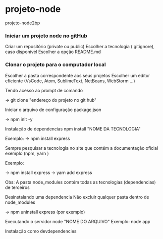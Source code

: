 # projeto-node

projeto-node2bp

### Iniciar um projeto node no gitHub

Criar um repositório (private ou public) 
Escolher a tecnologia (.gitignore), caso disponível 
Escolher a opção README.md

### Clonar o projeto para o computador local

Escolher a pasta correspondente aos seus projetos 
Escolher um editor eficiente (VsCode, Atom, SublimeText, NetBeans, WebStorm ...)

Tendo acesso ao prompt de comando

->      git clone "endereço do projeto no git hub"

Iniciar o arquivo de configuração package.json

->      npm init -y

Instalação de dependencias
npm install "NOME DA TECNOLOGIA"

Exemplo: ->      npm install express

Sempre pesquisar a tecnologia no site que contém a documentação oficial exemplo (npm, yarn ) 

Exemplo: 

-> npm install express 
-> yarn add express

Obs: A pasta node_modules contém todas as tecnologias (dependencias) de terceiros

Desinstalando uma dependencia
Não excluir qualquer pasta dentro de node_modules

->      npm uninstall express (por exemplo)

Executando o servidor
node "NOME DO ARQUIVO" Exemplo: node app

Instalação como devdependencies







